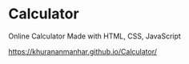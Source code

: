# Calculator
Online Calculator Made with HTML, CSS, JavaScript

https://khurananmanhar.github.io/Calculator/
